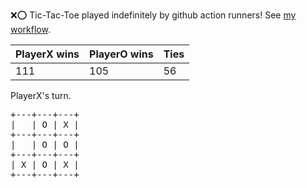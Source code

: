 :x::o: Tic-Tac-Toe played indefinitely by github action runners! See [my workflow](.github/workflows/play.yaml).

|PlayerX wins|PlayerO wins|Ties|
|-|-|-|
|111|105|56|

PlayerX's turn.

<pre>
+---+---+---+
|   | O | X |
+---+---+---+
|   | O | O |
+---+---+---+
| X | O | X |
+---+---+---+
</pre>